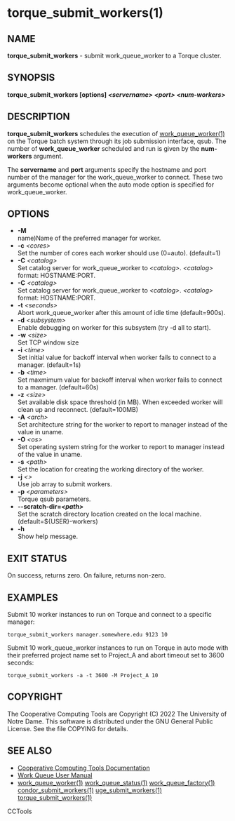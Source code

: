 






















# torque_submit_workers(1)

## NAME
**torque_submit_workers** - submit work_queue_worker to a Torque cluster.

## SYNOPSIS
**torque_submit_workers [options] _&lt;servername&gt;_ _&lt;port&gt;_ _&lt;num-workers&gt;_**

## DESCRIPTION
**torque_submit_workers** schedules the execution of [work_queue_worker(1)](work_queue_worker.md)
on the Torque batch system through its job submission interface, qsub.
The number of **work_queue_worker** scheduled and run is given by the **num-workers**
argument.

The **servername** and **port** arguments specify the hostname and port number of the
manager for the work_queue_worker to connect. These two arguments become optional when the
auto mode option is specified for work_queue_worker.

## OPTIONS

- **-M**<br /> name)Name of the preferred manager for worker.
- **-c** _&lt;cores&gt;_<br />Set the number of cores each worker should use (0=auto). (default=1)
- **-C** _&lt;catalog&gt;_<br />Set catalog server for work_queue_worker to _&lt;catalog&gt;_. _&lt;catalog&gt;_ format: HOSTNAME:PORT.
- **-C** _&lt;catalog&gt;_<br />Set catalog server for work_queue_worker to _&lt;catalog&gt;_. _&lt;catalog&gt;_ format: HOSTNAME:PORT.
- **-t** _&lt;seconds&gt;_<br />Abort work_queue_worker after this amount of idle time (default=900s).
- **-d** _&lt;subsystem&gt;_<br />Enable debugging on worker for this subsystem (try -d all to start).
- **-w** _&lt;size&gt;_<br />Set TCP window size
- **-i** _&lt;time&gt;_<br />Set initial value for backoff interval when worker fails to connect to a manager. (default=1s)
- **-b** _&lt;time&gt;_<br />Set maxmimum value for backoff interval when worker fails to connect to a manager. (default=60s)
- **-z** _&lt;size&gt;_<br />Set available disk space threshold (in MB). When exceeded worker will clean up and reconnect. (default=100MB)
- **-A** _&lt;arch&gt;_<br />Set architecture string for the worker to report to manager instead of the value in uname.
- **-O** _&lt;os&gt;_<br />Set operating system string for the worker to report to manager instead of the value in uname.
- **-s** _&lt;path&gt;_<br />Set the location for creating the working directory of the worker.
- **-j** _&lt;&gt;_<br />Use job array to submit workers.
- **-p** _&lt;parameters&gt;_<br />Torque qsub parameters.
- **--scratch-dir=_&lt;path&gt;_**<br />Set the scratch directory location created on the local machine. (default=${USER}-workers)
- **-h**<br />Show help message.


## EXIT STATUS
On success, returns zero. On failure, returns non-zero.

## EXAMPLES

Submit 10 worker instances to run on Torque and connect to a specific manager:

```
torque_submit_workers manager.somewhere.edu 9123 10
```

Submit 10 work_queue_worker instances to run on Torque in auto mode with their
preferred project name set to Project_A and abort timeout set to 3600 seconds:

```
torque_submit_workers -a -t 3600 -M Project_A 10
```

## COPYRIGHT
The Cooperative Computing Tools are Copyright (C) 2022 The University of Notre Dame.  This software is distributed under the GNU General Public License.  See the file COPYING for details.

## SEE ALSO

- [Cooperative Computing Tools Documentation]("../index.html")
- [Work Queue User Manual]("../workqueue.html")
- [work_queue_worker(1)](work_queue_worker.md) [work_queue_status(1)](work_queue_status.md) [work_queue_factory(1)](work_queue_factory.md) [condor_submit_workers(1)](condor_submit_workers.md) [uge_submit_workers(1)](uge_submit_workers.md) [torque_submit_workers(1)](torque_submit_workers.md) 


CCTools
